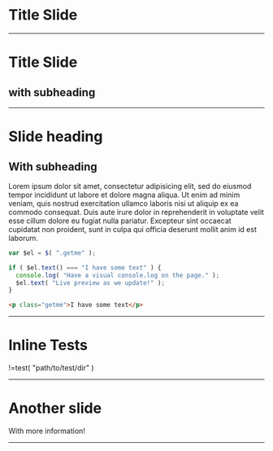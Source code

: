 <!--
{
  "title": "JavaScript Basics",
  "plugins": [ "livedemo", "notify" ],
  "theme": "path/to/theme/dir",
  "editorTheme": "codermirrorThemeName"
}
-->

# Title Slide

---

# Title Slide
## with subheading

---
<!-- { "livedemoPreview": true, "transitionIn": "slide", "transitionOut": "slide" } -->

# Slide heading
## With subheading

Lorem ipsum dolor sit amet, consectetur adipisicing elit, sed do eiusmod
tempor incididunt ut labore et dolore magna aliqua. Ut enim ad minim veniam,
quis nostrud exercitation ullamco laboris nisi ut aliquip ex ea commodo
consequat. Duis aute irure dolor in reprehenderit in voluptate velit esse
cillum dolore eu fugiat nulla pariatur. Excepteur sint occaecat cupidatat non
proident, sunt in culpa qui officia deserunt mollit anim id est laborum.

```javascript
var $el = $( ".getme" );

if ( $el.text() === "I have some text" ) {
  console.log( "Have a visual console.log on the page." );
  $el.text( "Live preview as we update!" );
}
```

```html
<p class="getme">I have some text</p>
```
---

# Inline Tests

!=test( "path/to/test/dir" )

---

# Another slide

With more information!

---